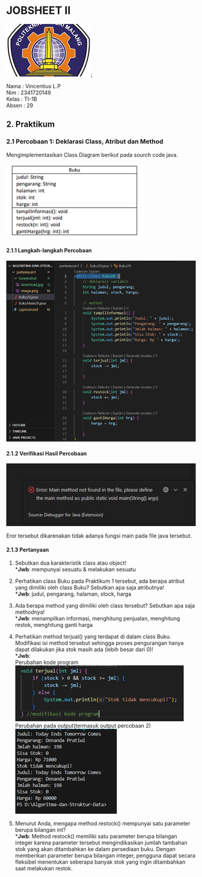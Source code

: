 # JOBSHEET II

![ini gambar polinema](Screenshot/download.jpg);

Nama    : Vincentius L.P<br>
Nim     : 2341720149<br>
Kelas   : TI-1B<br>
Absen   : 29<br>

## 2. Praktikum
### 2.1 Percobaan 1: Deklarasi Class, Atribut dan Method

Mengimplementasikan Class Diagram berikut pada sourch code java.

![alt text](Screenshot/image.png)

#### 2.1.1 Langkah-langkah Percobaan

![alt text](Screenshot/ss1.png)

#### 2.1.2 Verifikasi Hasil Percobaan

![alt text](<Screenshot/Screenshot 2024-02-21 113420.png>)

Eror tersebut dikarenakan tidak adanya fungsi main pada file java tersebut.

#### 2.1.3 Pertanyaan

1. Sebutkan dua karakteristik class atau object!<br>
    *<b>Jwb</b>: mempunyai sesuatu & melakukan sesuatu<br>
2. Perhatikan class Buku pada Praktikum 1 tersebut, ada berapa atribut yang dimiliki oleh class Buku? Sebutkan apa saja atributnya!<br>
    *<b>Jwb</b>: judul, pengarang, halaman, stock, harga<br>

3. Ada berapa method yang dimiliki oleh class tersebut? Sebutkan apa saja methodnya!<br>
    *<b>Jwb</b>: menampilkan informasi, menghitung penjualan, menghitung restok, menghitung ganti harga<br>
4. Perhatikan method terjual() yang terdapat di dalam class Buku. Modifikasi isi method tersebut sehingga proses pengurangan hanya dapat dilakukan jika stok masih ada (lebih besar dari 0)!<br>
    *<b>Jwb</b>: <br>
    Perubahan kode program<br>
    ![!\[alt text\](image.png)](Screenshot/no4.png)<br>
    Perubahan pada output(termasuk output percobaan 2)<br>
    ![!\[alt text\](image.png)](Screenshot/2.png)<br>

5. Menurut Anda, mengapa method restock() mempunyai satu parameter berupa bilangan int?<br>
    *<b>Jwb</b>: Method restock() memiliki satu parameter berupa bilangan integer karena parameter tersebut mengindikasikan jumlah tambahan stok yang akan ditambahkan ke dalam persediaan buku. Dengan memberikan parameter berupa bilangan integer, pengguna dapat secara fleksibel menentukan seberapa banyak stok yang ingin ditambahkan saat melakukan restok.<br>

